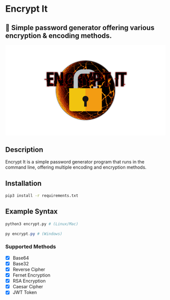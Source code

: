 # Encrypt It

## 🔐 Simple password generator offering various encryption & encoding methods.

<img src="assets/encrypt-it-banner.png" alt="Encrypt It banner">

## Description
Encrypt It is a simple password generator program that runs in the command line, offering multiple encoding and encryption methods.

## Installation
```bash
pip3 install -r requirements.txt
```

## Example Syntax
```bash
python3 encrypt.py # (Linux/Mac)
```

```powershell
py encrypt.py # (Windows)
```

### Supported Methods
- [x] Base64
- [x] Base32
- [x] Reverse Cipher
- [x] Fernet Encryption
- [x] RSA Encryption
- [x] Caesar Cipher
- [x] JWT Token